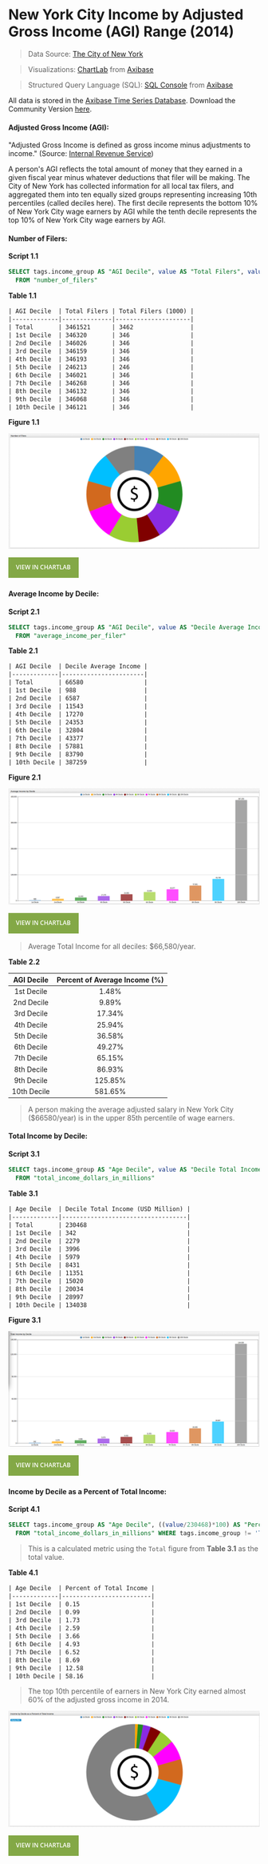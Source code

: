 New York City Income by Adjusted Gross Income (AGI) Range (2014)
===

> Data Source: [The City of New York](https://catalog.data.gov/dataset/personal-income-by-agi-range-3b6e6)

> Visualizations: [ChartLab](https://apps.axibase.com/chartlab) from [Axibase](https://axibase.com)

> Structured Query Language (SQL): [SQL Console](https://github.com/axibase/atsd/blob/master/sql/README.md#overview) from [Axibase](https://axibase.com)

All data is stored in the [Axibase Time Series Database](https://axibase.com). Download the Community Version [here](https://github.com/axibase/atsd/blob/master/installation/README.md#installation).

#### Adjusted Gross Income (AGI):

"Adjusted Gross Income is defined as gross income minus adjustments to income." (Source: [Internal Revenue Service](https://www.irs.gov/uac/definition-of-adjusted-gross-income))

A person's AGI reflects the total amount of money that they earned in a given fiscal year minus whatever deductions that
filer will be making. The City of New York has collected information for all local tax filers, and aggregated them into ten
equally sized groups representing increasing 10th percentiles (called deciles here). The first decile represents the bottom
10% of New York City wage earners by AGI while the tenth decile represents the top 10% of New York City wage earners by AGI.

#### Number of Filers:


**Script 1.1**

```sql
SELECT tags.income_group AS "AGI Decile", value AS "Total Filers", value/1000 AS "Total Filers (1000)"
  FROM "number_of_filers"
```

**Table 1.1**

```ls
| AGI Decile  | Total Filers | Total Filers (1000) |
|-------------|--------------|---------------------|
| Total       | 3461521      | 3462                |
| 1st Decile  | 346320       | 346                 |
| 2nd Decile  | 346026       | 346                 |
| 3rd Decile  | 346159       | 346                 |
| 4th Decile  | 346193       | 346                 |
| 5th Decile  | 246213       | 246                 |
| 6th Decile  | 346021       | 346                 |
| 7th Decile  | 346268       | 346                 |
| 8th Decile  | 346132       | 346                 |
| 9th Decile  | 346068       | 346                 |
| 10th Decile | 346121       | 346                 |
```

**Figure 1.1**

![](Images/NYP_1.1.png)

[![View in ChartLab](Images/button.png)](https://apps.axibase.com/chartlab/1576163d/2/#fullscreen)

#### Average Income by Decile:

**Script 2.1**

```sql
SELECT tags.income_group AS "AGI Decile", value AS "Decile Average Income"
  FROM "average_income_per_filer"
```

**Table 2.1**

```ls
| AGI Decile  | Decile Average Income |
|-------------|-----------------------|
| Total       | 66580                 |
| 1st Decile  | 988                   |
| 2nd Decile  | 6587                  |
| 3rd Decile  | 11543                 |
| 4th Decile  | 17270                 |
| 5th Decile  | 24353                 |
| 6th Decile  | 32804                 |
| 7th Decile  | 43377                 |
| 8th Decile  | 57881                 |
| 9th Decile  | 83790                 |
| 10th Decile | 387259                |
```

**Figure 2.1**

![](Images/NYP_2.1.png)

[![View in ChartLab](Images/button.png)](https://apps.axibase.com/chartlab/d979bec5/2/#fullscreen)

> Average Total Income for all deciles: $66,580/year.

**Table 2.2**

| AGI Decile | Percent of Average Income (%)|
|:----------:|:-------------------------:|
| 1st Decile | 1.48% |
| 2nd Decile | 9.89% |
| 3rd Decile | 17.34% |
| 4th Decile | 25.94% |
| 5th Decile | 36.58% |
| 6th Decile | 49.27% |
| 7th Decile | 65.15% |
| 8th Decile | 86.93% |
| 9th Decile | 125.85% |
| 10th Decile | 581.65% |

> A person making the average adjusted salary in New York City ($66580/year) is in the upper 85th percentile of wage earners.

#### Total Income by Decile:

**Script 3.1**

```sql
SELECT tags.income_group AS "Age Decile", value AS "Decile Total Income (USD Million)"
  FROM "total_income_dollars_in_millions"
```

**Table 3.1**

```ls
| Age Decile  | Decile Total Income (USD Million) |
|-------------|-----------------------------------|
| Total       | 230468                            |
| 1st Decile  | 342                               |
| 2nd Decile  | 2279                              |
| 3rd Decile  | 3996                              |
| 4th Decile  | 5979                              |
| 5th Decile  | 8431                              |
| 6th Decile  | 11351                             |
| 7th Decile  | 15020                             |
| 8th Decile  | 20034                             |
| 9th Decile  | 28997                             |
| 10th Decile | 134038                            |
```

**Figure 3.1**

![](Images/NYP_3.1.png)

[![View in ChartLab](Images/button.png)](https://apps.axibase.com/chartlab/d979bec5/3/#fullscreen)

#### Income by Decile as a Percent of Total Income:

**Script 4.1**

```sql
SELECT tags.income_group AS "Age Decile", ((value/230468)*100) AS "Percent of Total Income"
  FROM "total_income_dollars_in_millions" WHERE tags.income_group != 'Total'
```

> This is a calculated metric using the `Total` figure from **Table 3.1** as the total value.

**Table 4.1**

```ls
| Age Decile  | Percent of Total Income |
|-------------|-------------------------|
| 1st Decile  | 0.15                    |
| 2nd Decile  | 0.99                    |
| 3rd Decile  | 1.73                    |
| 4th Decile  | 2.59                    |
| 5th Decile  | 3.66                    |
| 6th Decile  | 4.93                    |
| 7th Decile  | 6.52                    |
| 8th Decile  | 8.69                    |
| 9th Decile  | 12.58                   |
| 10th Decile | 58.16                   |
```

>The top 10th percentile of earners in New York City earned almost 60% of the adjusted gross income in 2014.

![](Images/NYP_4.1.png)

[![View in ChartLab](Images/button.png)](https://apps.axibase.com/chartlab/1576163d/3/#fullscreen)
